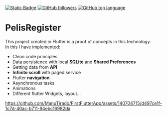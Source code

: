 [![Static Badge](https://img.shields.io/badge/Manuel%20Tirado-blue?style=for-the-badge&logo=linkedin)](https://www.linkedin.com/in/manuel-tirado-garcía)
[![GitHub followers](https://img.shields.io/github/followers/ManuTirado?style=for-the-badge&logo=github)](https://github.com/ManuTirado)
[![GitHub top language](https://img.shields.io/github/languages/top/ManuTirado/FirstFlutterApp?style=for-the-badge)]()

# PelisRegister

This project created in Flutter is a proof of concepts in this technology. <br>
In this I have implemented:<br>
- Clean code principles
- Data persistence with local **SQLite** and **Shared Preferences**
- Getting data from **API**
- **Infinite scroll** with paged service
- Flutter **navigation**
- Asynchronous tasks
- Animations
- Different flutter Widgets, layout...




https://github.com/ManuTirado/FirstFlutterApp/assets/140704715/d497ce1f-1c7d-40ac-b711-94ebc16982da

